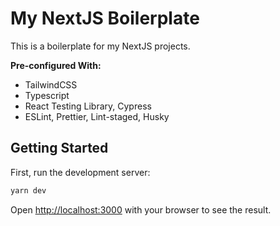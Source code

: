 # My NextJS Boilerplate

This is a boilerplate for my NextJS projects.

**Pre-configured With:**

- TailwindCSS
- Typescript
- React Testing Library, Cypress
- ESLint, Prettier, Lint-staged, Husky

## Getting Started

First, run the development server:

```bash
yarn dev
```

Open [http://localhost:3000](http://localhost:3000) with your browser to see the result.
